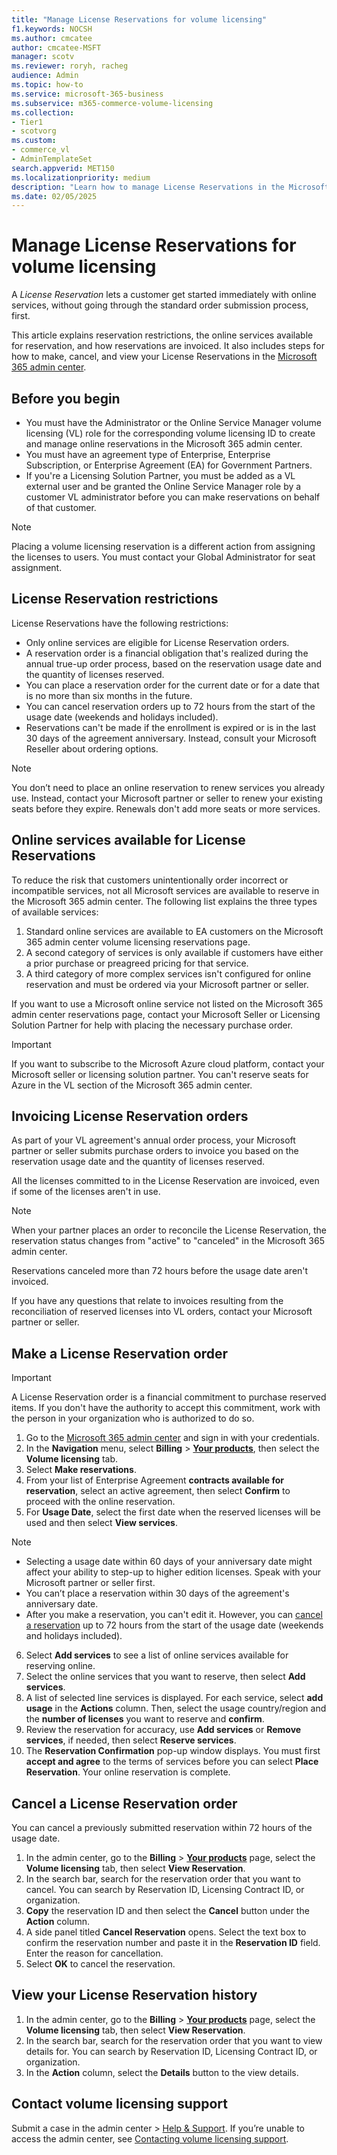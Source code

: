 ```yaml
---
title: "Manage License Reservations for volume licensing"
f1.keywords: NOCSH
ms.author: cmcatee
author: cmcatee-MSFT
manager: scotv
ms.reviewer: roryh, racheg
audience: Admin
ms.topic: how-to 
ms.service: microsoft-365-business
ms.subservice: m365-commerce-volume-licensing
ms.collection:
- Tier1
- scotvorg
ms.custom: 
- commerce_vl
- AdminTemplateSet
search.appverid: MET150
ms.localizationpriority: medium
description: "Learn how to manage License Reservations in the Microsoft 365 admin center."
ms.date: 02/05/2025
---
```


# Manage License Reservations for volume licensing

A *License Reservation* lets a customer get started immediately with online services, without going through the standard order submission process, first.

This article explains reservation restrictions, the online services available for reservation, and how reservations are invoiced. It also includes steps for how to make, cancel, and view your License Reservations in the <a href="https://go.microsoft.com/fwlink/p/?linkid=2024339" target="_blank">Microsoft 365 admin center</a>.

## Before you begin

- You must have the Administrator or the Online Service Manager volume licensing (VL) role for the corresponding volume licensing ID to create and manage online reservations in the Microsoft 365 admin center.
- You must have an agreement type of Enterprise, Enterprise Subscription, or Enterprise Agreement (EA) for Government Partners.
- If you're a Licensing Solution Partner, you must be added as a VL external user and be granted the Online Service Manager role by a customer VL administrator before you can make reservations on behalf of that customer.

> [!NOTE]
> Placing a volume licensing reservation is a different action from assigning the licenses to users. You must contact your Global Administrator for seat assignment.

## License Reservation restrictions

License Reservations have the following restrictions:

- Only online services are eligible for License Reservation orders.
- A reservation order is a financial obligation that's realized during the annual true-up order process, based on the reservation usage date and the quantity of licenses reserved.
- You can place a reservation order for the current date or for a date that is no more than six months in the future.
- You can cancel reservation orders up to 72 hours from the start of the usage date (weekends and holidays included).
- Reservations can't be made if the enrollment is expired or is in the last 30 days of the agreement anniversary. Instead, consult your Microsoft Reseller about ordering options.

> [!NOTE]
> You don’t need to place an online reservation to renew services you already use. Instead, contact your Microsoft partner or seller to renew your existing seats before they expire. Renewals don't add more seats or more services.

## Online services available for License Reservations

To reduce the risk that customers unintentionally order incorrect or incompatible services, not all Microsoft services are available to reserve in the Microsoft 365 admin center. The following list explains the three types of available services:

1. Standard online services are available to EA customers on the Microsoft 365 admin center volume licensing reservations page.
2. A second category of services is only available if customers have either a prior purchase or preagreed pricing for that service.
3. A third category of more complex services isn't configured for online reservation and must be ordered via your Microsoft partner or seller.

If you want to use a Microsoft online service not listed on the Microsoft 365 admin center reservations page, contact your Microsoft Seller or Licensing Solution Partner for help with placing the necessary purchase order.

> [!IMPORTANT]
> If you want to subscribe to the Microsoft Azure cloud platform, contact your Microsoft seller or licensing solution partner. You can't reserve seats for Azure in the VL section of the Microsoft 365 admin center.

## Invoicing License Reservation orders

As part of your VL agreement's annual order process, your Microsoft partner or seller submits purchase orders to invoice you based on the reservation usage date and the quantity of licenses reserved.

All the licenses committed to in the License Reservation are invoiced, even if some of the licenses aren't in use.

> [!NOTE]
> When your partner places an order to reconcile the License Reservation, the reservation status changes from "active" to "canceled" in the Microsoft 365 admin center.

Reservations canceled more than 72 hours before the usage date aren't invoiced.

If you have any questions that relate to invoices resulting from the reconciliation of reserved licenses into VL orders, contact your Microsoft partner or seller.

## Make a License Reservation order

> [!IMPORTANT]
> A License Reservation order is a financial commitment to purchase reserved items. If you don't have the authority to accept this commitment, work with the person in your organization who is authorized to do so.

1. Go to the <a href="https://go.microsoft.com/fwlink/p/?linkid=2024339" target="_blank">Microsoft 365 admin center</a> and sign in with your credentials.
2. In the **Navigation** menu, select **Billing** > <a href="https://go.microsoft.com/fwlink/p/?linkid=842054" target="_blank">**Your products**</a>, then select the **Volume licensing** tab.
3. Select **Make reservations**.
4. From your list of Enterprise Agreement **contracts available for reservation**, select an active agreement, then select **Confirm** to proceed with the online reservation.
5. For **Usage Date**, select the first date when the reserved licenses will be used and then select **View services**.

> [!NOTE]
>
> - Selecting a usage date within 60 days of your anniversary date might affect your ability to step-up to higher edition licenses. Speak with your Microsoft partner or seller first.
> - You can’t place a reservation within 30 days of the agreement's anniversary date.
> - After you make a reservation, you can't edit it. However, you can [cancel a reservation](#cancel-a-license-reservation-order) up to 72 hours from the start of the usage date (weekends and holidays included).

6. Select **Add services** to see a list of online services available for reserving online.
7. Select the online services that you want to reserve, then select **Add services**.
8. A list of selected line services is displayed. For each service, select **add usage** in the **Actions** column. Then, select the usage country/region and the **number of licenses** you want to reserve and **confirm**.
9. Review the reservation for accuracy, use **Add services** or **Remove services**, if needed, then select **Reserve services**.
10. The **Reservation Confirmation** pop-up window displays. You must first **accept and agree** to the terms of services before you can select **Place Reservation**. Your online reservation is complete.

## Cancel a License Reservation order

You can cancel a previously submitted reservation within 72 hours of the usage date.

1. In the admin center, go to the **Billing** > <a href="https://go.microsoft.com/fwlink/p/?linkid=842054" target="_blank">**Your products**</a> page, select the **Volume licensing** tab, then select **View Reservation**.
2. In the search bar, search for the reservation order that you want to cancel. You can search by Reservation ID, Licensing Contract ID, or organization.
3. **Copy** the reservation ID and then select the **Cancel** button under the **Action** column.
4. A side panel titled **Cancel Reservation** opens. Select the text box to confirm the reservation number and paste it in the **Reservation ID** field. Enter the reason for cancellation.
5. Select **OK** to cancel the reservation.

## View your License Reservation history

1. In the admin center, go to the **Billing** > <a href="https://go.microsoft.com/fwlink/p/?linkid=842054" target="_blank">**Your products**</a> page, select the **Volume licensing** tab, then select **View Reservation**.
2. In the search bar, search for the reservation order that you want to view details for. You can search by Reservation ID, Licensing Contract ID, or organization.
3. In the **Action** column, select the **Details** button to the view details.

## Contact volume licensing support

Submit a case in the admin center > <a href="https://go.microsoft.com/fwlink/p/?linkid=2166757" target="_blank">Help & Support</a>. If you’re unable to access the admin center, see [Contacting volume licensing support](/licensing/contact-us).
